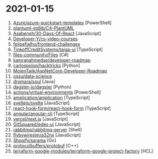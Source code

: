 # 2021-01-15

1. [Azure/azure-quickstart-templates](https://github.com/Azure/azure-quickstart-templates "Azure Quickstart Templates") [PowerShell]
2. [plantuml-stdlib/C4-PlantUML](https://github.com/plantuml-stdlib/C4-PlantUML "C4-PlantUML combines the benefits of PlantUML and the C4 model for providing a simple way of describing and communicate software architectures") 
3. [Asabeneh/30-Days-Of-React](https://github.com/Asabeneh/30-Days-Of-React "30 Days of React challenge is a step by step guide to learn React in 30 days. This challenge needs an intermediate level of HTML, CSS, and JavaScript knowledge. It is recommended to feel good at JavaScript before you start to React. If you are not comfortable with JavaScript check out 30DaysOfJavaScript. This is a continuation of 30 Days Of JS.") [JavaScript]
4. [Developer-Y/cs-video-courses](https://github.com/Developer-Y/cs-video-courses "List of Computer Science courses with video lectures.") 
5. [felipefialho/frontend-challenges](https://github.com/felipefialho/frontend-challenges "💥 Listing some playful open-source's challenges of jobs to test your knowledge") 
6. [TinkoffCreditSystems/taiga-ui](https://github.com/TinkoffCreditSystems/taiga-ui "Angular UI Kit and components library for awesome people") [TypeScript]
7. [files-community/Files](https://github.com/files-community/Files "A modern file explorer that pushes the boundaries of the platform.") [C#]
8. [kamranahmedse/developer-roadmap](https://github.com/kamranahmedse/developer-roadmap "Roadmap to becoming a web developer in 2021") 
9. [carlospolop/hacktricks](https://github.com/carlospolop/hacktricks "Welcome to the page where you will find each trick/technique/whatever I have learnt in CTFs, real life apps, and reading researches and news.") [Python]
10. [MoienTajik/AspNetCore-Developer-Roadmap](https://github.com/MoienTajik/AspNetCore-Developer-Roadmap "Roadmap to becoming an ASP.NET Core developer in 2021") 
11. [ossu/data-science](https://github.com/ossu/data-science "📊 Path to a free self-taught education in Data Science!") 
12. [dromara/soul](https://github.com/dromara/soul "High-Performance Java API Gateway") [Java]
13. [dagster-io/dagster](https://github.com/dagster-io/dagster "A data orchestrator for machine learning, analytics, and ETL.") [Python]
14. [actions/virtual-environments](https://github.com/actions/virtual-environments "GitHub Actions virtual environments") [PowerShell]
15. [amplication/amplication](https://github.com/amplication/amplication "Create business applications, without coding. Build a fully functional Node.js server-side app with all your data models and a React client, in less than 5 minutes.") [TypeScript]
16. [sveltejs/svelte](https://github.com/sveltejs/svelte "Cybernetically enhanced web apps") [JavaScript]
17. [react-hook-form/react-hook-form](https://github.com/react-hook-form/react-hook-form "📋 React Hooks for forms validation (Web + React Native)") [TypeScript]
18. [angular/angular-cli](https://github.com/angular/angular-cli "CLI tool for Angular") [TypeScript]
19. [vercel/next.js](https://github.com/vercel/next.js "The React Framework") [JavaScript]
20. [GitSquared/edex-ui](https://github.com/GitSquared/edex-ui "A cross-platform, customizable science fiction terminal emulator with advanced monitoring & touchscreen support.") [JavaScript]
21. [rabbitmq/rabbitmq-server](https://github.com/rabbitmq/rabbitmq-server "Open source RabbitMQ: core server and tier 1 (built-in) plugins") [Shell]
22. [flybywiresim/a32nx](https://github.com/flybywiresim/a32nx "The A32NX Project is a community driven open source project to create a free Airbus A320neo in Microsoft Flight Simulator that is as close to reality as possible. It aims to enhance the default A320neo by improving the systems depth and functionality to bring it up to payware-level, all for free.") [JavaScript]
23. [Shopify/sarama](https://github.com/Shopify/sarama "Sarama is a Go library for Apache Kafka 0.8, and up.") [Go]
24. [protocolbuffers/protobuf](https://github.com/protocolbuffers/protobuf "Protocol Buffers - Google's data interchange format") [C++]
25. [terraform-google-modules/terraform-google-project-factory](https://github.com/terraform-google-modules/terraform-google-project-factory "Opinionated Google Cloud Platform project creation and configuration with Shared VPC, IAM, APIs, etc.") [HCL]
